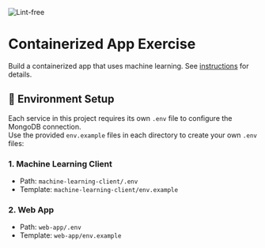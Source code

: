 ![Lint-free](https://github.com/nyu-software-engineering/containerized-app-exercise/actions/workflows/lint.yml/badge.svg)

# Containerized App Exercise

Build a containerized app that uses machine learning. See [instructions](./instructions.md) for details.

## 🔧 Environment Setup

Each service in this project requires its own `.env` file to configure the MongoDB connection.  
Use the provided `env.example` files in each directory to create your own `.env` files:

### 1. Machine Learning Client

- Path: `machine-learning-client/.env`
- Template: `machine-learning-client/env.example`

### 2. Web App

- Path: `web-app/.env`
- Template: `web-app/env.example`


